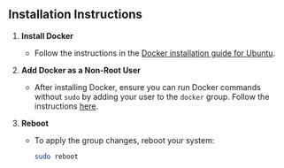 ## Installation Instructions

1. **Install Docker**
   - Follow the instructions in the [Docker installation guide for Ubuntu](https://docs.docker.com/engine/install/ubuntu/).

2. **Add Docker as a Non-Root User**
   - After installing Docker, ensure you can run Docker commands without `sudo` by adding your user to the `docker` group. Follow the instructions [here](https://docs.docker.com/engine/install/linux-postinstall/).

3. **Reboot**
   - To apply the group changes, reboot your system:
     ```bash
     sudo reboot
     ```